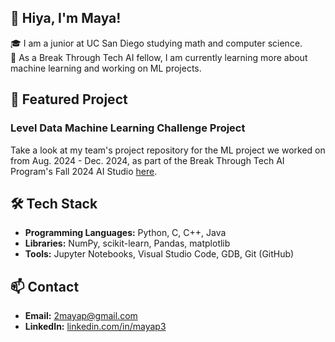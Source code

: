 ## 👋 Hiya, I'm Maya!
🎓 I am a junior at UC San Diego studying math and computer science.  
🔭 As a Break Through Tech AI fellow, I am currently learning more about machine learning and working on ML projects.  

## 🎯 Featured Project
### Level Data Machine Learning Challenge Project
Take a look at my team's project repository for the ML project we worked on from Aug. 2024 - Dec. 2024, as part of the Break Through Tech AI Program's Fall 2024 AI Studio [here](https://github.com/level-data-1a/predicting-proficiency).

## 🛠 Tech Stack
* **Programming Languages:** Python, C, C++, Java
* **Libraries:** NumPy, scikit-learn, Pandas, matplotlib
* **Tools:** Jupyter Notebooks, Visual Studio Code, GDB, Git (GitHub)

## 📫 Contact
* **Email:** 2mayap@gmail.com
* **LinkedIn:** [linkedin.com/in/mayap3](https://www.linkedin.com/in/mayap3/)

<!--
**2mayap/2mayap** is a ✨ _special_ ✨ repository because its `README.md` (this file) appears on your GitHub profile.

Here are some ideas to get you started:

- 🔭 I’m currently working on ...
- 🌱 I’m currently learning ...
- 👯 I’m looking to collaborate on ...
- 🤔 I’m looking for help with ...
- 💬 Ask me about ...
- 📫 How to reach me: ...
- 😄 Pronouns: ...
- ⚡ Fun fact: ...
-->
